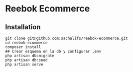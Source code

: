 # Reebok Ecommerce

## Installation

```
git clone git@github.com:sachalifs/reebok-ecommerce.git
cd reebok-ecommerce
composer install
## Crear esquema en la db y configurar .env
php artisan db:migrate
php artisan db:seed
php artisan serve
```